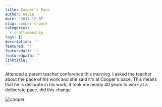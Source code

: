 ```yaml
---
title: Cooper's Pace
author: Kevin
date: '2017-12-07'
slug: cooper-s-pace
categories:
  - craftsmanship
tags: []
description: ''
featured: ''
featuredalt: ''
featuredpath: ''
linktitle: ''
---
```


Attended a parent teacher conference this morning. I asked the teacher about the pace of his work and she said it's at Cooper's pace.  This means that he is delibrate in  his work; it took me nearly 40 years to work at a deliberate pace. did this change

![cooper](img/cooper.jpg)
